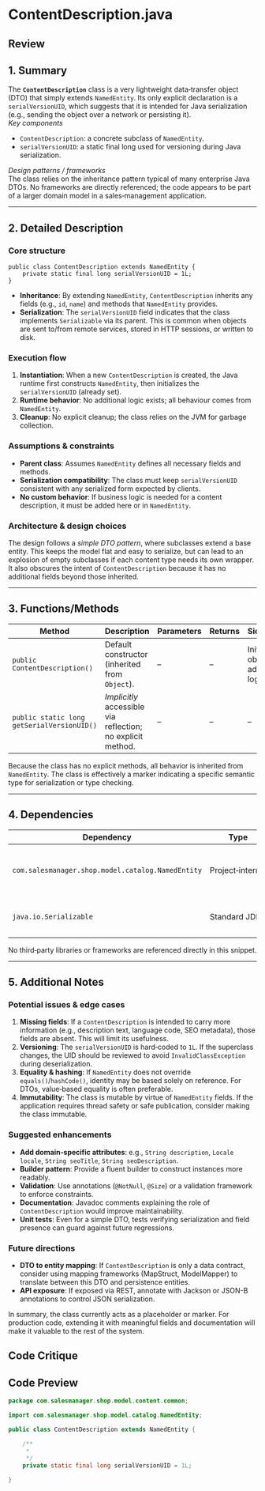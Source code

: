# ContentDescription.java

## Review

## 1. Summary  
The **`ContentDescription`** class is a very lightweight data‑transfer object (DTO) that simply extends `NamedEntity`. Its only explicit declaration is a `serialVersionUID`, which suggests that it is intended for Java serialization (e.g., sending the object over a network or persisting it).  
*Key components*  
- `ContentDescription`: a concrete subclass of `NamedEntity`.  
- `serialVersionUID`: a static final long used for versioning during Java serialization.  

*Design patterns / frameworks*  
The class relies on the inheritance pattern typical of many enterprise Java DTOs. No frameworks are directly referenced; the code appears to be part of a larger domain model in a sales‑management application.

---

## 2. Detailed Description  

### Core structure
```
public class ContentDescription extends NamedEntity {
    private static final long serialVersionUID = 1L;
}
```
- **Inheritance**: By extending `NamedEntity`, `ContentDescription` inherits any fields (e.g., `id`, `name`) and methods that `NamedEntity` provides.  
- **Serialization**: The `serialVersionUID` field indicates that the class implements `Serializable` via its parent. This is common when objects are sent to/from remote services, stored in HTTP sessions, or written to disk.

### Execution flow
1. **Instantiation**: When a new `ContentDescription` is created, the Java runtime first constructs `NamedEntity`, then initializes the `serialVersionUID` (already set).  
2. **Runtime behavior**: No additional logic exists; all behaviour comes from `NamedEntity`.  
3. **Cleanup**: No explicit cleanup; the class relies on the JVM for garbage collection.

### Assumptions & constraints
- **Parent class**: Assumes `NamedEntity` defines all necessary fields and methods.  
- **Serialization compatibility**: The class must keep `serialVersionUID` consistent with any serialized form expected by clients.  
- **No custom behavior**: If business logic is needed for a content description, it must be added here or in `NamedEntity`.

### Architecture & design choices
The design follows a *simple DTO pattern*, where subclasses extend a base entity. This keeps the model flat and easy to serialize, but can lead to an explosion of empty subclasses if each content type needs its own wrapper. It also obscures the intent of `ContentDescription` because it has no additional fields beyond those inherited.

---

## 3. Functions/Methods  

| Method | Description | Parameters | Returns | Side‑Effects |
|--------|-------------|------------|---------|--------------|
| `public ContentDescription()` | Default constructor (inherited from `Object`). | – | – | Initializes object (no additional logic). |
| `public static long getSerialVersionUID()` | *Implicitly* accessible via reflection; no explicit method. | – | – | – |

Because the class has no explicit methods, all behavior is inherited from `NamedEntity`. The class is effectively a marker indicating a specific semantic type for serialization or type checking.

---

## 4. Dependencies  

| Dependency | Type | Notes |
|------------|------|-------|
| `com.salesmanager.shop.model.catalog.NamedEntity` | Project‑internal | Likely defines `id`, `name`, and implements `Serializable`. |
| `java.io.Serializable` | Standard JDK | Required by `NamedEntity` to allow serialization. |

No third‑party libraries or frameworks are referenced directly in this snippet.

---

## 5. Additional Notes  

### Potential issues & edge cases  
1. **Missing fields**: If a `ContentDescription` is intended to carry more information (e.g., description text, language code, SEO metadata), those fields are absent. This will limit its usefulness.  
2. **Versioning**: The `serialVersionUID` is hard‑coded to `1L`. If the superclass changes, the UID should be reviewed to avoid `InvalidClassException` during deserialization.  
3. **Equality & hashing**: If `NamedEntity` does not override `equals()`/`hashCode()`, identity may be based solely on reference. For DTOs, value‑based equality is often preferable.  
4. **Immutability**: The class is mutable by virtue of `NamedEntity` fields. If the application requires thread safety or safe publication, consider making the class immutable.  

### Suggested enhancements  
- **Add domain‑specific attributes**: e.g., `String description`, `Locale locale`, `String seoTitle`, `String seoDescription`.  
- **Builder pattern**: Provide a fluent builder to construct instances more readably.  
- **Validation**: Use annotations (`@NotNull`, `@Size`) or a validation framework to enforce constraints.  
- **Documentation**: Javadoc comments explaining the role of `ContentDescription` would improve maintainability.  
- **Unit tests**: Even for a simple DTO, tests verifying serialization and field presence can guard against future regressions.  

### Future directions  
- **DTO to entity mapping**: If `ContentDescription` is only a data contract, consider using mapping frameworks (MapStruct, ModelMapper) to translate between this DTO and persistence entities.  
- **API exposure**: If exposed via REST, annotate with Jackson or JSON-B annotations to control JSON serialization.  

In summary, the class currently acts as a placeholder or marker. For production code, extending it with meaningful fields and documentation will make it valuable to the rest of the system.

## Code Critique



## Code Preview

```java
package com.salesmanager.shop.model.content.common;

import com.salesmanager.shop.model.catalog.NamedEntity;

public class ContentDescription extends NamedEntity {

	/**
	 * 
	 */
	private static final long serialVersionUID = 1L;

}



```
